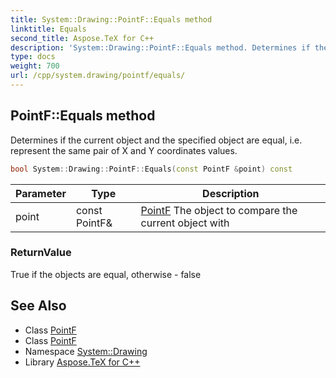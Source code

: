 ```yaml
---
title: System::Drawing::PointF::Equals method
linktitle: Equals
second_title: Aspose.TeX for C++
description: 'System::Drawing::PointF::Equals method. Determines if the current object and the specified object are equal, i.e. represent the same pair of X and Y coordinates values in C++.'
type: docs
weight: 700
url: /cpp/system.drawing/pointf/equals/
---
```

## PointF::Equals method


Determines if the current object and the specified object are equal, i.e. represent the same pair of X and Y coordinates values.

```cpp
bool System::Drawing::PointF::Equals(const PointF &point) const
```


| Parameter | Type | Description |
| --- | --- | --- |
| point | const PointF\& | [PointF](../) The object to compare the current object with |

### ReturnValue

True if the objects are equal, otherwise - false

## See Also

* Class [PointF](../)
* Class [PointF](../)
* Namespace [System::Drawing](../../)
* Library [Aspose.TeX for C++](../../../)
